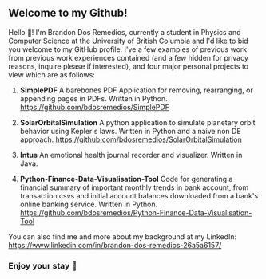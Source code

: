 ## Welcome to my Github!

Hello 👋! I'm Brandon Dos Remedios, currently a student in Physics and Computer Science at the University of British Columbia and I'd like to bid you welcome to my GitHub profile. I've a few examples of previous work from previous work experiences contained (and a few hidden for privacy reasons, inquire please if interested), and four major personal projects to view which are as follows:

1. **SimplePDF** A barebones PDF Application for removing, rearranging, or appending pages in PDFs. Written in Python.
https://github.com/bdosremedios/SimplePDF

2. **SolarOrbitalSimulation** A python application to simulate planetary orbit behavior using Kepler's laws. Written in Python and a naive non DE approach.
https://github.com/bdosremedios/SolarOrbitalSimulation

3. **Intus** An emotional health journal recorder and visualizer. Written in Java.

4. **Python-Finance-Data-Visualisation-Tool** Code for generating a financial summary of important monthly trends in bank account, from transaction csvs and initial account balances downloaded from a bank's online banking service. Written in Python. https://github.com/bdosremedios/Python-Finance-Data-Visualisation-Tool

You can also find me and more about my background at my LinkedIn: https://www.linkedin.com/in/brandon-dos-remedios-26a5a6157/

### Enjoy your stay 🌟

<!--
**bdosremedios/bdosremedios** is a ✨ _special_ ✨ repository because its `README.md` (this file) appears on your GitHub profile.

Here are some ideas to get you started:

- 🔭 I’m currently working on ...
- 🌱 I’m currently learning ...
- 👯 I’m looking to collaborate on ...
- 🤔 I’m looking for help with ...
- 💬 Ask me about ...
- 📫 How to reach me: ...
- 😄 Pronouns: ...
- ⚡ Fun fact: ...
-->
